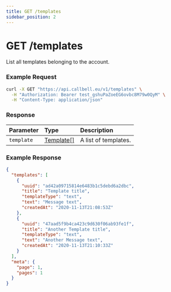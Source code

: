 ```yaml
---
title: GET /templates
sidebar_position: 2
---
```


# GET /templates

List all templates belonging to the account.

### Example Request

```bash title=request.sh
curl -X GET "https://api.callbell.eu/v1/templates" \
  -H "Authorization: Bearer test_gshuPaZoeEG6ovbc8M79w0QyM" \
  -H "Content-Type: application/json"
```

### Response

| Parameter  | Type                                               | Description          |
| :--------- | :------------------------------------------------- | :------------------- |
| `template` | [Template[]](/api_reference/object_types/template) | A list of templates. |

### Example Response

```json title=response.json
{
  "templates": [
    {
      "uuid": "ad42a09715814e6483b1c5debd6a2dbc",
      "title": "Template title",
      "templateType": "text",
      "text": "Message text",
      "createdAt": "2020-11-13T21:08:53Z"
    },
    {
      "uuid": "47aad5f9b4ca423c9d630f06ab93fe1f",
      "title": "Another Template title",
      "templateType": "text",
      "text": "Another Message text",
      "createdAt": "2020-11-13T21:10:33Z"
    }
  ],
  "meta": {
    "page": 1,
    "pages": 1
  }
}
```
